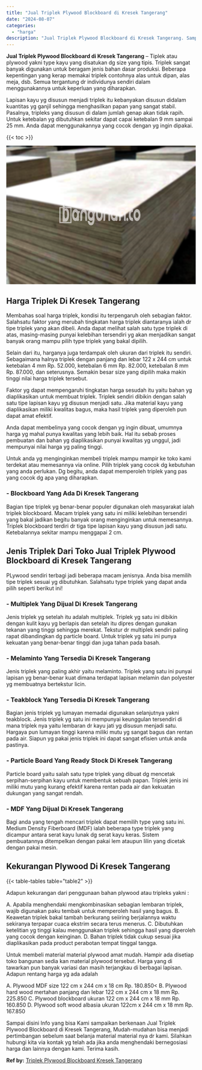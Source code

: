```yaml
---
title: "Jual Triplek Plywood Blockboard di Kresek Tangerang"
date: "2024-08-07"
categories: 
  - "harga"
description: "Jual Triplek Plywood Blockboard di Kresek Tangerang. Sampai disini Info yang bisa Kami sampaikan berkenaan Jual Triplek Plywood Blockboard di Kresek Tangeran..."
---
```


**Jual Triplek Plywood Blockboard di Kresek Tangerang** – Tiplek atau plywood yakni type kayu yang disatukan dg size yang tipis. Triplek sangat banyak digunakan untuk beragam jenis bahan dasar produksi. Beberapa kepentingan yang kerap memakai triplek contohnya alas untuk dipan, alas meja, dsb. Semua tergantung dr individunya sendiri dalam menggunakannya untuk keperluan yang diharapkan.

Lapisan kayu yg disusun menjadi triplek itu kebanyakan disusun didalam kuantitas yg ganjil sehingga menghasilkan papan yang sangat stabil. Pasalnya, tripleks yang disusun di dalam jumlah genap akan tidak rapih. Untuk ketebalan yg dibutuhkan sekitar dapat capai ketebalan 9 mm sampai 25 mm. Anda dapat menggunakannya yang cocok dengan yg ingin dipakai.

{{< toc >}}

![Jual Triplek Plywood Blockboard di Kresek Tangerang](/images/jual-triplek-murah-30.png)

## Harga Triplek Di Kresek Tangerang

Membahas soal harga triplek, kondisi itu terpengaruh oleh sebagian faktor. Salahsatu faktor yang merubah tingkatan harga triplek diantaranya ialah dr tipe triplek yang akan dibeli. Anda dapat melihat salah satu type triplek di atas, masing-masing punyai kelebihan tersendiri yg akan menjadikan sangat banyak orang mampu pilih type triplek yang bakal dipilih.

Selain dari itu, harganya juga terdampak oleh ukuran dari triplek itu sendiri. Sebagaimana halnya triplek dengan panjang dan lebar 122 x 244 cm untuk ketebalan 4 mm Rp. 52.000, ketebalan 6 mm Rp. 82.000, ketebalan 8 mm Rp. 87.000, dan seterusnya. Semakin besar size yang dipilih maka makin tinggi nilai harga triplek tersebut.

Faktor yg dapat mempengaruhi tingkatan harga sesudah itu yaitu bahan yg diaplikasikan untuk membuat triplek. Triplek sendiri dibikin dengan salah satu tipe lapisan kayu yg disusun menjadi satu. Jika material kayu yang diaplikasikan miliki kwalitas bagus, maka hasil triplek yang diperoleh pun dapat amat efektif.

Anda dapat membelinya yang cocok dengan yg ingin dibuat, umumnya harga yg mahal punya kwalitas yang lebih baik. Hal itu sebab proses pembuatan dan bahan yg diaplikasikan punyai kwalitas yg unggul, jadi mempunyai nilai harga yg paling tinggi.

Untuk anda yg menginginkan membeli triplek mampu mampir ke toko kami terdekat atau memesannya via online. Pilih triplek yang cocok dg kebutuhan yang anda perlukan. Dg begitu, anda dapat memperoleh triplek yang pas yang cocok dg apa yang diharapkan.

### \- Blockboard Yang Ada Di Kresek Tangerang

Bagian tipe triplek yg benar-benar populer digunakan oleh masyarakat ialah triplek blockboard. Macam triplek yang satu ini miliki kelebihan tersendiri yang bakal jadikan begitu banyak orang menginginkan untuk memesannya. Triplek blockboard terdiri dr tiga tipe lapisan kayu yang disusun jadi satu. Ketebalannya sekitar mampu menggapai 2 cm.

## Jenis Triplek Dari Toko Jual Triplek Plywood Blockboard di Kresek Tangerang

PLywood sendiri terbagi jadi beberapa macam jenisnya. Anda bisa memilih tipe triplek sesuai yg dibutuhkan. Salahsatu type triplek yang dapat anda pilih seperti berikut ini!

### \- Multiplek Yang Dijual Di Kresek Tangerang

Jenis triplek yg setelah itu adalah multiplek. Triplek yg satu ini dibikin dengan kulit kayu yg berlapis dan setelah itu dipres dengan gunakan tekanan yang tinggi sehingga merekat. Tekstur dr multiplek sendiri paling rapat dibandingkan dg particle board. Untuk triplek yg satu ini punya kekuatan yang benar-benar tinggi dan juga tahan pada basah.

### \- Melaminto Yang Tersedia Di Kresek Tangerang

Jenis triplek yang paling akhir yaitu melaminto. Triplek yang satu ini punyai lapisan yg benar-benar kuat dimana terdapat lapisan melamin dan polyester yg membuatnya bertekstur licin.

### \- Teakblock Yang Tersedia Di Kresek Tangerang

Bagian jenis triplek yg lumayan memadai digunakan selanjutnya yakni teakblock. Jenis triplek yg satu ini mempunyai keunggulan tersendiri di mana triplek nya yaitu lembaran dr kayu jati yg disusun menjadi satu. Hargaya pun lumayan tinggi karena miliki mutu yg sangat bagus dan rentan pada air. Siapun yg pakai jenis triplek ini dapat sangat efisien untuk anda pastinya.

### \- Particle Board Yang Ready Stock Di Kresek Tangerang

Particle board yaitu salah satu type triplek yang dibuat dg mencetak serpihan-serpihan kayu untuk membentuk sebuah papan. Triplek jenis ini miliki mutu yang kurang efektif karena rentan pada air dan kekuatan dukungan yang sangat rendah.

### \- MDF Yang Dijual Di Kresek Tangerang

Bagi anda yang tengah mencari triplek dapat memilih type yang satu ini. Medium Density Fiberboard (MDF) ialah beberapa type triplek yang dicampur antara serat kayu lunak dg serat kayu keras. Sistem pembuatannya ditempelkan dengan pakai lem ataupun lilin yang dicetak dengan pakai mesin.

## Kekurangan Plywood Di Kresek Tangerang

{{< table-tables table="table2" >}}

Adapun kekurangan dari penggunaan bahan plywood atau tripleks yakni :

A. Apabila menghendaki mengkombinasikan sebagian lembaran triplek, wajib digunakan paku tembak untuk memperoleh hasil yang bagus. B. Keawetan triplek bakal tambah berkurang seiiring berjalannya waktu sekiranya terpapar cuaca ekstrim secara terus menerus. C. Dibutuhkan ketelitian yg tinggi kalau menggunakan triplek sehingga hasil yang diperoleh yang cocok dengan keinginan. D. Bahan triplek tidak cukup sesuai jika diaplikasikan pada product perabotan tempat tinggal tangga.

Untuk membeli material material plywood amat mudah. Hampir ada disetiap toko bangunan sedia kan material plywood tersebut. Harga yang di tawarkan pun banyak variasi dan masih terjangkau di berbagai lapisan. Adapun rentang harga yg ada adalah

A. Plywood MDF size 122 cm x 244 cm x 18 cm Rp. 180.850< B. Plywood hard wood mertahan panjang dan lebar 122 cm x 244 cm x 18 mm Rp. 225.850 C. Plywood blockboard ukuran 122 cm x 244 cm x 18 mm Rp. 160.850 D. Plywood soft wood albasia ukuran 122cm x 244 cm x 18 mm Rp. 167.850

Sampai disini Info yang bisa Kami sampaikan berkenaan Jual Triplek Plywood Blockboard di Kresek Tangerang, Mudah-mudahan bisa menjadi pertimbangan sebelum saat belanja material material nya dr kami. Silahkan hubungi kita via kontak yg telah ada jika anda menghendaki bernegosiasi harga dan lainnya dengan kami. Terima kasih.

**Ref by:** [Triplek Plywood Blockboard Kresek Tangerang](https://id.wikipedia.org/wiki/Triplek)
